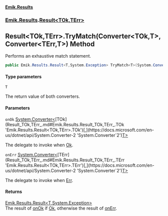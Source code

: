 #### [Emik.Results](index.md 'index')
### [Emik.Results](Emik.Results.md 'Emik.Results').[Result&lt;TOk,TErr&gt;](Result_TOk,TErr_.md 'Emik.Results.Result<TOk,TErr>')

## Result<TOk,TErr>.TryMatch<T>(Converter<TOk,T>, Converter<TErr,T>) Method

Performs an exhaustive match statement.

```csharp
public Emik.Results.Result<T,System.Exception> TryMatch<T>(System.Converter<TOk,T> onOk, System.Converter<TErr,T> onErr);
```
#### Type parameters

<a name='Emik.Results.Result_TOk,TErr_.TryMatch_T_(System.Converter_TOk,T_,System.Converter_TErr,T_).T'></a>

`T`

The return value of both converters.
#### Parameters

<a name='Emik.Results.Result_TOk,TErr_.TryMatch_T_(System.Converter_TOk,T_,System.Converter_TErr,T_).onOk'></a>

`onOk` [System.Converter&lt;](https://docs.microsoft.com/en-us/dotnet/api/System.Converter-2 'System.Converter`2')[TOk](Result_TOk,TErr_.md#Emik.Results.Result_TOk,TErr_.TOk 'Emik.Results.Result<TOk,TErr>.TOk')[,](https://docs.microsoft.com/en-us/dotnet/api/System.Converter-2 'System.Converter`2')[T](Result_TOk,TErr_.TryMatch.9jXUunY5H3oUqWCD6q0OpQ.md#Emik.Results.Result_TOk,TErr_.TryMatch_T_(System.Converter_TOk,T_,System.Converter_TErr,T_).T 'Emik.Results.Result<TOk,TErr>.TryMatch<T>(System.Converter<TOk,T>, System.Converter<TErr,T>).T')[&gt;](https://docs.microsoft.com/en-us/dotnet/api/System.Converter-2 'System.Converter`2')

The delegate to invoke when [Ok](Result_TOk,TErr_.Ok.md 'Emik.Results.Result<TOk,TErr>.Ok').

<a name='Emik.Results.Result_TOk,TErr_.TryMatch_T_(System.Converter_TOk,T_,System.Converter_TErr,T_).onErr'></a>

`onErr` [System.Converter&lt;](https://docs.microsoft.com/en-us/dotnet/api/System.Converter-2 'System.Converter`2')[TErr](Result_TOk,TErr_.md#Emik.Results.Result_TOk,TErr_.TErr 'Emik.Results.Result<TOk,TErr>.TErr')[,](https://docs.microsoft.com/en-us/dotnet/api/System.Converter-2 'System.Converter`2')[T](Result_TOk,TErr_.TryMatch.9jXUunY5H3oUqWCD6q0OpQ.md#Emik.Results.Result_TOk,TErr_.TryMatch_T_(System.Converter_TOk,T_,System.Converter_TErr,T_).T 'Emik.Results.Result<TOk,TErr>.TryMatch<T>(System.Converter<TOk,T>, System.Converter<TErr,T>).T')[&gt;](https://docs.microsoft.com/en-us/dotnet/api/System.Converter-2 'System.Converter`2')

The delegate to invoke when [Err](Result_TOk,TErr_.Err.md 'Emik.Results.Result<TOk,TErr>.Err').

#### Returns
[Emik.Results.Result&lt;](Result_TOk,TErr_.md 'Emik.Results.Result<TOk,TErr>')[T](Result_TOk,TErr_.TryMatch.9jXUunY5H3oUqWCD6q0OpQ.md#Emik.Results.Result_TOk,TErr_.TryMatch_T_(System.Converter_TOk,T_,System.Converter_TErr,T_).T 'Emik.Results.Result<TOk,TErr>.TryMatch<T>(System.Converter<TOk,T>, System.Converter<TErr,T>).T')[,](Result_TOk,TErr_.md 'Emik.Results.Result<TOk,TErr>')[System.Exception](https://docs.microsoft.com/en-us/dotnet/api/System.Exception 'System.Exception')[&gt;](Result_TOk,TErr_.md 'Emik.Results.Result<TOk,TErr>')  
The result of [onOk](Result_TOk,TErr_.TryMatch.9jXUunY5H3oUqWCD6q0OpQ.md#Emik.Results.Result_TOk,TErr_.TryMatch_T_(System.Converter_TOk,T_,System.Converter_TErr,T_).onOk 'Emik.Results.Result<TOk,TErr>.TryMatch<T>(System.Converter<TOk,T>, System.Converter<TErr,T>).onOk') if [Ok](Result_TOk,TErr_.Ok.md 'Emik.Results.Result<TOk,TErr>.Ok'), otherwise the result of [onErr](Result_TOk,TErr_.TryMatch.9jXUunY5H3oUqWCD6q0OpQ.md#Emik.Results.Result_TOk,TErr_.TryMatch_T_(System.Converter_TOk,T_,System.Converter_TErr,T_).onErr 'Emik.Results.Result<TOk,TErr>.TryMatch<T>(System.Converter<TOk,T>, System.Converter<TErr,T>).onErr').